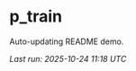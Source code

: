 # p_train

Auto-updating README demo.

<!--START_SECTION:status-->
_Last run: 2025-10-24 11:18 UTC_
<!--END_SECTION:status-->






























































































































































































































































































































































































































































































































































































































































































































































































































































































































































































































































































































































































































































































































































































































































































































